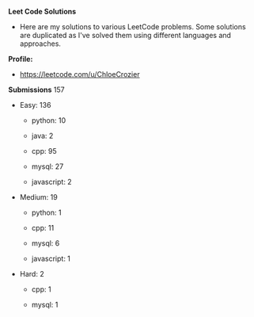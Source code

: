 **Leet Code Solutions**

- Here are my solutions to various LeetCode problems. Some solutions are duplicated as I've solved them using different languages and approaches.

**Profile:**

- https://leetcode.com/u/ChloeCrozier


**Submissions** 157
- Easy: 136

  -  python: 10

  -  java: 2

  -  cpp: 95

  -  mysql: 27

  -  javascript: 2


- Medium: 19

  -  python: 1

  -  cpp: 11

  -  mysql: 6

  -  javascript: 1


- Hard: 2

  -  cpp: 1

  -  mysql: 1